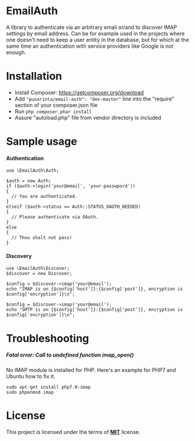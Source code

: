 # EmailAuth
A library to authenticate via an arbitrary email or/and to discover IMAP settings by email address.
Can be for example used in the projects where one doesn't need to keep a user entity in the database,
but for which at the same time an authentication with service providers like Google is not enough.

# Installation
* Install Composer: https://getcomposer.org/download
* Add ```"punarinta/email-auth": "dev-master"``` line into the "require" section of your composer.json file
* Run ```php composer.phar install```
* Assure "autoload.php" file from vendor directory is included

# Sample usage
#### Authentication
```
use \EmailAuth\Auth;

$auth = new Auth;
if ($auth->login('your@email', 'your-passwpord'))
{
  // You are authenticated.
}
elseif ($auth->status == Auth::STATUS_OAUTH_NEEDED)
{
  // Please authenticate via OAuth.
}
else
{
  // Thou shalt not pass!
}
```
#### Discovery
```
use \EmailAuth\Discover;
$discover = new Discover;

$config = $discover->imap('your@email');
echo "IMAP is on {$config['host']}:{$config['post']}, encryption is $config['encryption']}\n";

$config = $discover->imap('your@email');
echo "SMTP is on {$config['host']}:{$config['post']}, encryption is $config['encryption']}\n";
```

# Troubleshooting
##### Fatal error: Call to undefined function imap_open()
No IMAP module is installed for PHP. Here's an example for PHP7 and Ubuntu how to fix it.
```
sudo apt-get install php7.0-imap
sudo phpenmod imap
```

# License
This project is licensed under the terms of [**MIT**](https://github.com/punarinta/email-auth/blob/master/LICENSE) license.